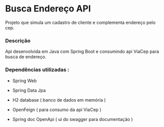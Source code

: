 # Busca Endereço API

Projeto que simula um cadastro de cliente e complementa endereço pelo cep.

### Descrição

Api desenvolvida em Java com Spring Boot e consumindo api ViaCep para busca de endereço.

### Dependências utilizadas :

- Spring Web

- Spring Data Jpa

- H2 database ( banco de dados em memória )

- OpenFeign ( para consumo da api ViaCep )

- Spring doc OpenApi ( ui do swagger para documentação )








